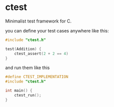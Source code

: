 # ctest

Minimalist test framework for C.

you can define your test cases anywhere like this:
```c
#include "ctest.h"

test(Addition) {
    ctest_assert(2 + 2 == 4)
}
```

and run them like this
```c
#define CTEST_IMPLEMENTATION
#include "ctest.h"

int main() {
    ctest_run();
}
```
